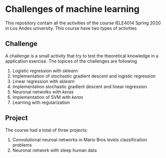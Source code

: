 # Challenges of machine learning
This repository contain all the activities of the course IELE4014 Spring 2020 in Los Andes university. This course have two types of activities

## Challenge
A challenge is a small activity that try to test the theoretical knowledge in a application exercise. The topices of the challenges are following
1. Logistic regression with _sklearn_
2. Implementation of stochastic gradient descent and logistic regression
3. Linear regression with _sklearn_
4. Implementation stochastic gradient descent and linear regression
5. Neuronal netwotks with _keras_
7. Implementation of SVM with _keras_
9. Learning with regularization

## Project
The course had a total of three projects:
1. Convolutional neuroal networks in Mario Bros levels classification problems
2. Neuronal network with sleep human data
